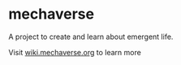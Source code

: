 mechaverse
==========

A project to create and learn about emergent life.

Visit [wiki.mechaverse.org](http://wiki.mechaverse.org) to learn more
